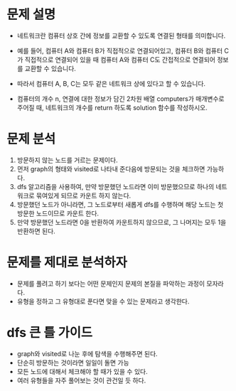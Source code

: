# 문제 설명
- 네트워크란 컴퓨터 상호 간에 정보를 교환할 수 있도록 연결된 형태를 의미합니다. 
- 예를 들어, 컴퓨터 A와 컴퓨터 B가 직접적으로 연결되어있고, 컴퓨터 B와 컴퓨터 C가 직접적으로 연결되어 있을 때 컴퓨터 A와 컴퓨터 C도 간접적으로 연결되어 정보를 교환할 수 있습니다. 
- 따라서 컴퓨터 A, B, C는 모두 같은 네트워크 상에 있다고 할 수 있습니다.

- 컴퓨터의 개수 n, 연결에 대한 정보가 담긴 2차원 배열 computers가 매개변수로 주어질 때, 네트워크의 개수를 return 하도록 solution 함수를 작성하시오.


# 문제 분석
1. 방문하지 않는 노드를 거르는 문제이다.
2. 먼저 graph의 형태와 visited로 나타내 준다음에 방문되는 것을 체크하면 가능하다.
3. dfs 알고리즘을 사용하여, 만약 방문했던 노드라면 이미 방문했으므로 하나의 네트워크로 묶여있게 되므로 카운트 하지 않는다.
4. 방문했던 노드가 아니라면, 그 노드로부터 새롭게 dfs를 수행하며 해당 노드는 첫 방문한 노드이므로 카운트 한다.
5. 만약 방문했던 노드라면 0을 반환하여 카운트하지 않으므로, 그 나머지는 모두 1을 반환하면 된다.

# 문제를 제대로 분석하자
- 문제를 풀려고 하기 보다는 어떤 문제인지 문제의 본질을 파악하는 과정이 모자라다.
- 유형을 정하고 그 유형대로 푼다면 맞을 수 있는 문제라고 생각한다.

# dfs 큰 틀 가이드
- graph와 visited로 나눈 후에 탐색을 수행해주면 된다.
- 단순히 방문하는 것이라면 일일이 돌면 가능
- 모든 노드에 대해서 체크해야 할 때가 있을 수 있다.
- 여러 유형들을 자주 풀어보는 것이 관건일 듯 하다.
